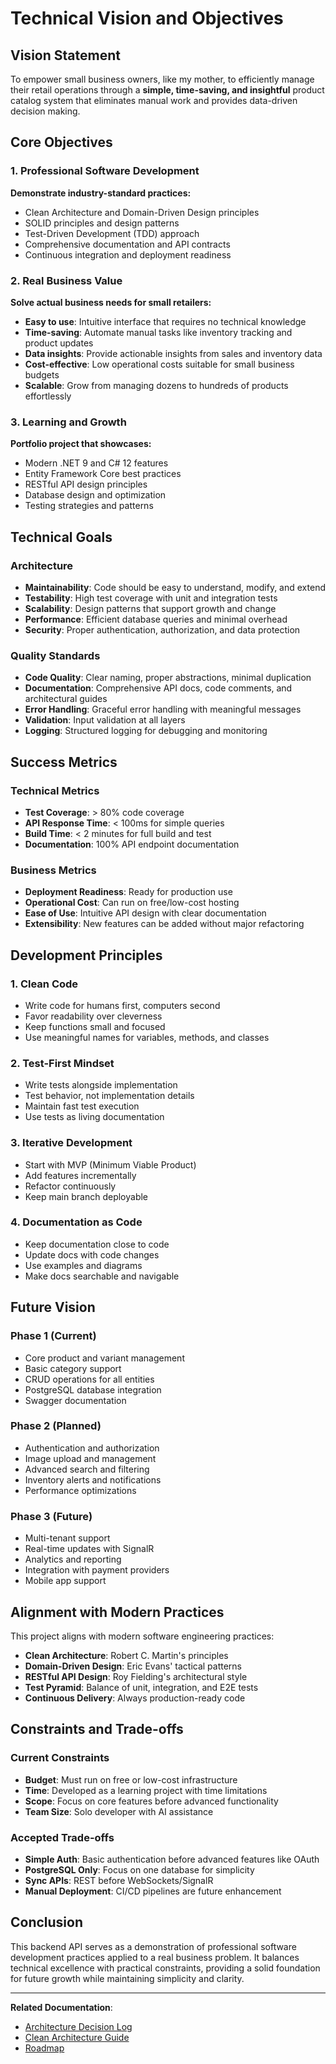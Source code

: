 # Technical Vision and Objectives

## Vision Statement

To empower small business owners, like my mother, to efficiently manage their retail operations through a **simple, time-saving, and insightful** product catalog system that eliminates manual work and provides data-driven decision making.

## Core Objectives

### 1. Professional Software Development

**Demonstrate industry-standard practices:**
- Clean Architecture and Domain-Driven Design principles
- SOLID principles and design patterns
- Test-Driven Development (TDD) approach
- Comprehensive documentation and API contracts
- Continuous integration and deployment readiness

### 2. Real Business Value

**Solve actual business needs for small retailers:**
- **Easy to use**: Intuitive interface that requires no technical knowledge
- **Time-saving**: Automate manual tasks like inventory tracking and product updates
- **Data insights**: Provide actionable insights from sales and inventory data
- **Cost-effective**: Low operational costs suitable for small business budgets
- **Scalable**: Grow from managing dozens to hundreds of products effortlessly

### 3. Learning and Growth

**Portfolio project that showcases:**
- Modern .NET 9 and C# 12 features
- Entity Framework Core best practices
- RESTful API design principles
- Database design and optimization
- Testing strategies and patterns

## Technical Goals

### Architecture

- **Maintainability**: Code should be easy to understand, modify, and extend
- **Testability**: High test coverage with unit and integration tests
- **Scalability**: Design patterns that support growth and change
- **Performance**: Efficient database queries and minimal overhead
- **Security**: Proper authentication, authorization, and data protection

### Quality Standards

- **Code Quality**: Clear naming, proper abstractions, minimal duplication
- **Documentation**: Comprehensive API docs, code comments, and architectural guides
- **Error Handling**: Graceful error handling with meaningful messages
- **Validation**: Input validation at all layers
- **Logging**: Structured logging for debugging and monitoring

## Success Metrics

### Technical Metrics
- **Test Coverage**: > 80% code coverage
- **API Response Time**: < 100ms for simple queries
- **Build Time**: < 2 minutes for full build and test
- **Documentation**: 100% API endpoint documentation

### Business Metrics
- **Deployment Readiness**: Ready for production use
- **Operational Cost**: Can run on free/low-cost hosting
- **Ease of Use**: Intuitive API design with clear documentation
- **Extensibility**: New features can be added without major refactoring

## Development Principles

### 1. Clean Code

- Write code for humans first, computers second
- Favor readability over cleverness
- Keep functions small and focused
- Use meaningful names for variables, methods, and classes

### 2. Test-First Mindset

- Write tests alongside implementation
- Test behavior, not implementation details
- Maintain fast test execution
- Use tests as living documentation

### 3. Iterative Development

- Start with MVP (Minimum Viable Product)
- Add features incrementally
- Refactor continuously
- Keep main branch deployable

### 4. Documentation as Code

- Keep documentation close to code
- Update docs with code changes
- Use examples and diagrams
- Make docs searchable and navigable

## Future Vision

### Phase 1 (Current)
- Core product and variant management
- Basic category support
- CRUD operations for all entities
- PostgreSQL database integration
- Swagger documentation

### Phase 2 (Planned)
- Authentication and authorization
- Image upload and management
- Advanced search and filtering
- Inventory alerts and notifications
- Performance optimizations

### Phase 3 (Future)
- Multi-tenant support
- Real-time updates with SignalR
- Analytics and reporting
- Integration with payment providers
- Mobile app support

## Alignment with Modern Practices

This project aligns with modern software engineering practices:

- **Clean Architecture**: Robert C. Martin's principles
- **Domain-Driven Design**: Eric Evans' tactical patterns
- **RESTful API Design**: Roy Fielding's architectural style
- **Test Pyramid**: Balance of unit, integration, and E2E tests
- **Continuous Delivery**: Always production-ready code

## Constraints and Trade-offs

### Current Constraints
- **Budget**: Must run on free or low-cost infrastructure
- **Time**: Developed as a learning project with time limitations
- **Scope**: Focus on core features before advanced functionality
- **Team Size**: Solo developer with AI assistance

### Accepted Trade-offs
- **Simple Auth**: Basic authentication before advanced features like OAuth
- **PostgreSQL Only**: Focus on one database for simplicity
- **Sync APIs**: REST before WebSockets/SignalR
- **Manual Deployment**: CI/CD pipelines are future enhancement

## Conclusion

This backend API serves as a demonstration of professional software development practices applied to a real business problem. It balances technical excellence with practical constraints, providing a solid foundation for future growth while maintaining simplicity and clarity.

---

**Related Documentation**:
- [Architecture Decision Log](./ArchitectureDecisionLog.md)
- [Clean Architecture Guide](../01-Architecture/CleanArchitecture.md)
- [Roadmap](../04-Governance/Roadmap.md)
